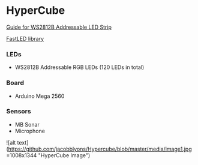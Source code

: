 # HyperCube

[Guide for WS2812B Addressable LED Strip](https://randomnerdtutorials.com/guide-for-ws2812b-addressable-rgb-led-strip-with-arduino/)

[FastLED library](https://github.com/FastLED/FastLED/wiki/Overview)

### LEDs
* WS2812B Addressable RGB LEDs (120 LEDs in total)

### Board
* Arduino Mega 2560

### Sensors
* MB Sonar
* Microphone


![alt text](https://github.com/jacobblyons/Hypercube/blob/master/media/image1.jpg =1008x1344 "HyperCube Image")
